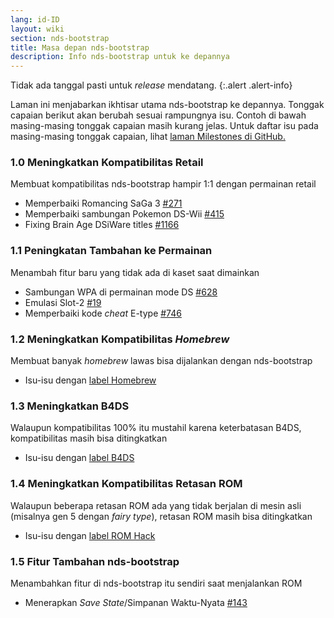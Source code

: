 ```yaml
---
lang: id-ID
layout: wiki
section: nds-bootstrap
title: Masa depan nds-bootstrap
description: Info nds-bootstrap untuk ke depannya
---
```


Tidak ada tanggal pasti untuk *release* mendatang.
{:.alert .alert-info}

Laman ini menjabarkan ikhtisar utama nds-bootstrap ke depannya. Tonggak capaian berikut akan berubah sesuai rampungnya isu. Contoh di bawah masing-masing tonggak capaian masih kurang jelas. Untuk daftar isu pada masing-masing tonggak capaian, lihat [laman Milestones di GitHub.](https://github.com/DS-Homebrew/nds-bootstrap/milestones)

### 1.0 Meningkatkan Kompatibilitas Retail
Membuat kompatibilitas nds-bootstrap hampir 1:1 dengan permainan retail
- Memperbaiki Romancing SaGa 3 [#271](https://github.com/DS-Homebrew/nds-bootstrap/issues/271)
- Memperbaiki sambungan Pokemon DS-Wii [#415](https://github.com/DS-Homebrew/nds-bootstrap/issues/415)
- Fixing Brain Age DSiWare titles [#1166](https://github.com/DS-Homebrew/nds-bootstrap/issues/1166)

### 1.1 Peningkatan Tambahan ke Permainan
Menambah fitur baru yang tidak ada di kaset saat dimainkan
- Sambungan WPA di permainan mode DS [#628](https://github.com/DS-Homebrew/nds-bootstrap/issues/628)
- Emulasi Slot-2 [#19](https://github.com/DS-Homebrew/nds-bootstrap/issues/19)
- Memperbaiki kode *cheat* E-type [#746](https://github.com/DS-Homebrew/nds-bootstrap/issues/746)

### 1.2 Meningkatkan Kompatibilitas *Homebrew*
Membuat banyak *homebrew* lawas bisa dijalankan dengan nds-bootstrap
- Isu-isu dengan [label Homebrew](https://github.com/DS-Homebrew/nds-bootstrap/labels/Homebrew)

### 1.3 Meningkatkan B4DS
Walaupun kompatibilitas 100% itu mustahil karena keterbatasan B4DS, kompatibilitas masih bisa ditingkatkan
- Isu-isu dengan [label B4DS](https://github.com/DS-Homebrew/nds-bootstrap/labels/B4DS)

### 1.4 Meningkatkan Kompatibilitas Retasan ROM
Walaupun beberapa retasan ROM ada yang tidak berjalan di mesin asli (misalnya gen 5 dengan *fairy type*), retasan ROM masih bisa ditingkatkan
- Isu-isu dengan [label ROM Hack](https://github.com/DS-Homebrew/nds-bootstrap/issues?q=is%3Aopen+is%3Aissue+label%3A%22ROM+Hack%22)

### 1.5 Fitur Tambahan nds-bootstrap
Menambahkan fitur di nds-bootstrap itu sendiri saat menjalankan ROM
- Menerapkan *Save State*/Simpanan Waktu-Nyata [#143](https://github.com/DS-Homebrew/nds-bootstrap/issues/143)
